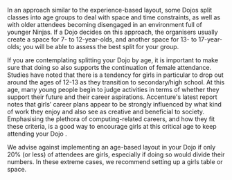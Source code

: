In an approach similar to the experience-based layout, some Dojos split classes into age groups to deal with space and time constraints, as well as with older attendees becoming disengaged in an environment full of younger Ninjas. If a Dojo decides on this approach, the organisers usually create a space for 7- to 12-year-olds, and another space for 13- to 17-year-olds; you will be able to assess the best split for your group.

If you are contemplating splitting your Dojo by age, it is important to make sure that doing so also supports the continuation of female attendance. Studies have noted that there is a tendency for girls in particular to drop out around the ages of 12-13 as they transition to secondary/high school. At this age, many young people begin to judge activities in terms of whether they support their future and their career aspirations. Accenture's latest report notes that girls’ career plans appear to be strongly influenced by what kind of work they enjoy and also see as creative and beneficial to society. Emphasising the plethora of computing-related careers, and how they fit these criteria, is a good way to encourage girls at this critical age to keep attending your Dojo .

We advise against implementing an age-based layout in your Dojo if only 20% \(or less\) of attendees are girls, especially if doing so would divide their numbers. In these extreme cases, we recommend setting up a girls table or space.

